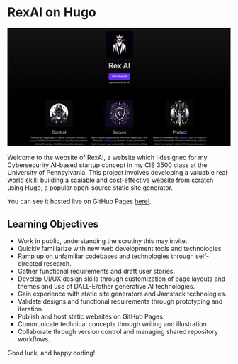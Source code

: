 # RexAI on Hugo

![Screenshot of the Hugo Landing Page](siteshot.png "Screenshot of Hugo Landing Page")

Welcome to the website of RexAI, a website which I designed for my Cybersecurity AI-based startup concept in my CIS 3500 class at the University of Pennsylvania. This project involves developing a valuable real-world skill: building a scalable and cost-effective website from scratch using Hugo, a popular open-source static site generator.

You can see it hosted live on GitHub Pages [here!](https://jameshu88.github.io/hugo-mock-landing-page/).

## Learning Objectives

- Work in public, understanding the scrutiny this may invite.
- Quickly familiarize with new web development tools and technologies.
- Ramp up on unfamiliar codebases and technologies through self-directed research.
- Gather functional requirements and draft user stories.
- Develop UI/UX design skills through customization of page layouts and themes and use of DALL-E/other generative AI technologies.
- Gain experience with static site generators and Jamstack technologies.
- Validate designs and functional requirements through prototyping and iteration.
- Publish and host static websites on GitHub Pages.
- Communicate technical concepts through writing and illustration.
- Collaborate through version control and managing shared repository workflows.

Good luck, and happy coding!
